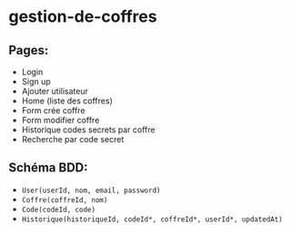 # gestion-de-coffres

## Pages:
- Login  
- Sign up  
- Ajouter utilisateur  
- Home (liste des coffres)  
- Form crée coffre  
- Form modifier coffre  
- Historique codes secrets par coffre  
- Recherche par code secret  

## Schéma BDD:
- `User(userId, nom, email, password)`  
- `Coffre(coffreId, nom)`  
- `Code(codeId, code)`  
- `Historique(historiqueId, codeId*, coffreId*, userId*, updatedAt)`  
